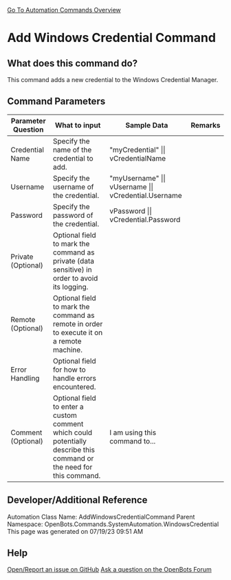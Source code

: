 <!--TITLE: Add Windows Credential Command -->
<!-- SUBTITLE: a command in the System Automation Commands\Windows Credential group. -->
[Go To Automation Commands Overview](/automation-commands)


# Add Windows Credential Command


## What does this command do?
This command adds a new credential to the Windows Credential Manager.


## Command Parameters
| Parameter Question   	| What to input  	|  Sample Data 	| Remarks  	|
| ---                    | ---               | ---           | ---       |
|Credential Name|Specify the name of the credential to add.|"myCredential" \|\| vCredentialName||
|Username|Specify the username of the credential.|"myUsername" \|\| vUsername \|\| vCredential.Username||
|Password|Specify the password of the credential.|vPassword \|\| vCredential.Password||
|Private (Optional)|Optional field to mark the command as private (data sensitive) in order to avoid its logging.|||
|Remote (Optional)|Optional field to mark the command as remote in order to execute it on a remote machine.|||
|Error Handling|Optional field for how to handle errors encountered.|||
|Comment (Optional)|Optional field to enter a custom comment which could potentially describe this command or the need for this command.|I am using this command to...||


## Developer/Additional Reference
Automation Class Name: AddWindowsCredentialCommand
Parent Namespace: OpenBots.Commands.SystemAutomation.WindowsCredential
This page was generated on 07/19/23 09:51 AM


## Help
[Open/Report an issue on GitHub](https://github.com/OpenBotsAI/OpenBots.Studio/issues/new)
[Ask a question on the OpenBots Forum](https://openbots.ai/forums/)
